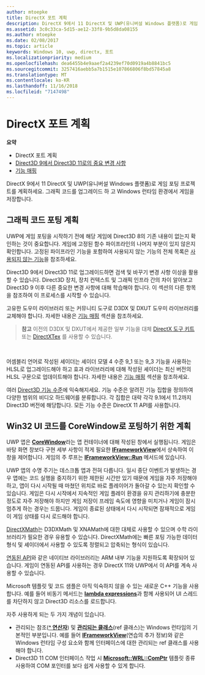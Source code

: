 ```yaml
---
author: mtoepke
title: DirectX 포트 계획
description: DirectX 9에서 11 DirectX 및 UWP(유니버설 Windows 플랫폼)로 게임 포팅 프로젝트를 계획하세요. 그래픽 코드를 업그레이드 하 고 Windows 런타임 환경에서 게임을 저장합니다.
ms.assetid: 3c0c33ca-5d15-ae12-33f8-9b5d8da08155
ms.author: mtoepke
ms.date: 02/08/2017
ms.topic: article
keywords: Windows 10, uwp, directx, 포트
ms.localizationpriority: medium
ms.openlocfilehash: dea6455b4e9aaef2a4239ef70d0919a4b8841bc5
ms.sourcegitcommit: 3257416aebb5a7b1515e107866806f8bd57845a8
ms.translationtype: MT
ms.contentlocale: ko-KR
ms.lasthandoff: 11/16/2018
ms.locfileid: "7147498"
---
```

# <a name="plan-your-directx-port"></a>DirectX 포트 계획



**요약**

-   DirectX 포트 계획
-   [Direct3D 9에서 Direct3D 11로의 중요 변경 사항](understand-direct3d-11-1-concepts.md)
-   [기능 매핑](feature-mapping.md)


DirectX 9에서 11 DirectX 및 UWP(유니버설 Windows 플랫폼)로 게임 포팅 프로젝트를 계획하세요. 그래픽 코드를 업그레이드 하 고 Windows 런타임 환경에서 게임을 저장합니다.

## <a name="plan-to-port-graphics-code"></a>그래픽 코드 포팅 계획


UWP에 게임 포팅을 시작하기 전에 해당 게임에 Direct3D 8의 기존 내용이 없는지 확인하는 것이 중요합니다. 게임에 고정된 함수 파이프라인의 나머지 부분이 있지 않은지 확인합니다. 고정된 파이프라인 기능을 포함하여 사용되지 않는 기능의 전체 목록은 [사용되지 않는 기능](https://msdn.microsoft.com/library/windows/desktop/cc308047)을 참조하세요.

Direct3D 9에서 Direct3D 11로 업그레이드하면 검색 및 바꾸기 변경 사항 이상을 활용할 수 있습니다. Direct3D 장치, 장치 컨텍스트 및 그래픽 인프라 간의 차이 알아보고 Direct3D 9 이후 다른 중요한 변경 사항에 대해 학습해야 합니다. 이 섹션의 다른 항목을 참조하여 이 프로세스를 시작할 수 있습니다.

고유한 도우미 라이브러리 또는 커뮤니티 도구로 D3DX 및 DXUT 도우미 라이브러리를 교체해야 합니다. 자세한 내용은 [기능 매핑](feature-mapping.md) 섹션을 참조하세요.

> **참고**  이전의 D3DX 및 DXUT에서 제공한 일부 기능을 대체 [DirectX 도구 키트](http://go.microsoft.com/fwlink/p/?LinkID=248929) 또는 [DirectXTex](http://go.microsoft.com/fwlink/p/?LinkID=248926) 를 사용할 수 있습니다.

 

어셈블리 언어로 작성된 셰이더는 셰이더 모델 4 수준 9\_1 또는 9\_3 기능을 사용하는 HLSL로 업그레이드해야 하고 효과 라이브러리에 대해 작성된 셰이더는 최신 버전의 HLSL 구문으로 업데이트해야 합니다. 자세한 내용은 [기능 매핑](feature-mapping.md) 섹션을 참조하세요.

여러 [Direct3D 기능 수준](https://msdn.microsoft.com/library/windows/desktop/ff476876)에 익숙해지세요. 기능 수준은 알려진 기능 집합을 정의하여 다양한 범위의 비디오 하드웨어를 분류합니다. 각 집합은 대략 각각 9.1에서 11.2까지 Direct3D 버전에 해당합니다. 모든 기능 수준은 DirectX 11 API를 사용합니다.

## <a name="plan-to-port-win32-ui-code-to-corewindow"></a>Win32 UI 코드를 CoreWindow로 포팅하기 위한 계획


UWP 앱은 [**CoreWindow**](https://msdn.microsoft.com/library/windows/apps/br208225)라는 앱 컨테이너에 대해 작성된 창에서 실행됩니다. 게임은 바탕 화면 창보다 구현 세부 사항이 적게 필요한 [**IFrameworkView**](https://msdn.microsoft.com/library/windows/apps/hh700478)에서 상속하여 이 창을 제어합니다. 게임의 주 루프는 [**IFrameworkView::Run**](https://msdn.microsoft.com/library/windows/apps/hh700505) 메서드에 있습니다.

UWP 앱의 수명 주기는 데스크톱 앱과 전혀 다릅니다. 일시 중단 이벤트가 발생하는 경우 앱에는 코드 실행을 중지하기 위한 제한된 시간만 있기 때문에 게임을 자주 저장해야 하고, 앱이 다시 시작될 때 마쳤던 위치로 바로 플레이어가 돌아갈 수 있는지 확인할 수 있습니다. 게임은 다시 시작에서 지속적인 게임 플레이 환경을 유지 관리하기에 충분한 정도로 자주 저장해야 하지만 게임 저장이 프레임 속도에 영향을 미치거나 게임이 잠시 멈추게 하는 경우는 드뭅니다. 게임이 종료된 상태에서 다시 시작되면 잠재적으로 게임이 게임 상태를 다시 로드해야 합니다.

[DirectXMath](https://msdn.microsoft.com/library/windows/desktop/ee415571)는 D3DXMath 및 XNAMath에 대한 대체로 사용할 수 있으며 수학 라이브러리가 필요한 경우 유용할 수 있습니다. DirectXMath에는 빠른 포팅 가능한 데이터 형식 및 셰이더에서 사용할 수 있도록 정렬되고 압축되는 형식이 있습니다.

[연동된 API](https://msdn.microsoft.com/library/windows/desktop/dd405529)와 같은 네이티브 라이브러리는 ARM 내부 기능을 지원하도록 확장되어 있습니다. 게임이 연동된 API를 사용하는 경우 DirectX 11와 UWP에서 이 API를 계속 사용할 수 있습니다.

Microsoft 템플릿 및 코드 샘플은 아직 익숙하지 않을 수 있는 새로운 C++ 기능을 사용합니다. 예를 들어 비동기 메서드는 [**lambda expressions**](https://msdn.microsoft.com/library/windows/apps/dd293608.aspx)과 함께 사용되어 UI 스레드를 차단하지 않고 Direct3D 리소스를 로드합니다.

자주 사용하게 되는 두 가지 개념이 있습니다.

-   관리되는 참조([**^ 연산자**](https://msdn.microsoft.com/library/windows/apps/yk97tc08.aspx)) 및 [**관리되는 클래스**](https://msdn.microsoft.com/library/windows/apps/6w96b5h7.aspx)(ref 클래스)는 Windows 런타임의 기본적인 부분입니다. 예를 들어 [**IFrameworkView**](https://msdn.microsoft.com/library/windows/apps/hh700478)(연습의 추가 정보)와 같은 Windows 런타임 구성 요소와 함께 인터페이스에 대한 관리되는 ref 클래스를 사용해야 합니다.
-   Direct3D 11 COM 인터페이스 작업 시 [**Microsoft::WRL::ComPtr**](https://msdn.microsoft.com/library/windows/apps/br244983.aspx) 템플릿 종류 사용하여 COM 포인터를 보다 쉽게 사용할 수 있게 합니다.

 

 




